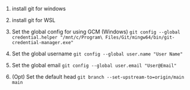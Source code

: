 1. install git for windows

2. install git for WSL
    
3. Set the global config for using GCM (Windows)
    `git config --global credential.helper "/mnt/c/Program\ Files/Git/mingw64/bin/git-credential-manager.exe"`

4. Set the global username
    `git config --global user.name "User Name"`

5. Set the global email
    `git config --global user.email "User@Email"`

6. (Opt) Set the default head
    `git branch --set-upstream-to=origin/main main`
